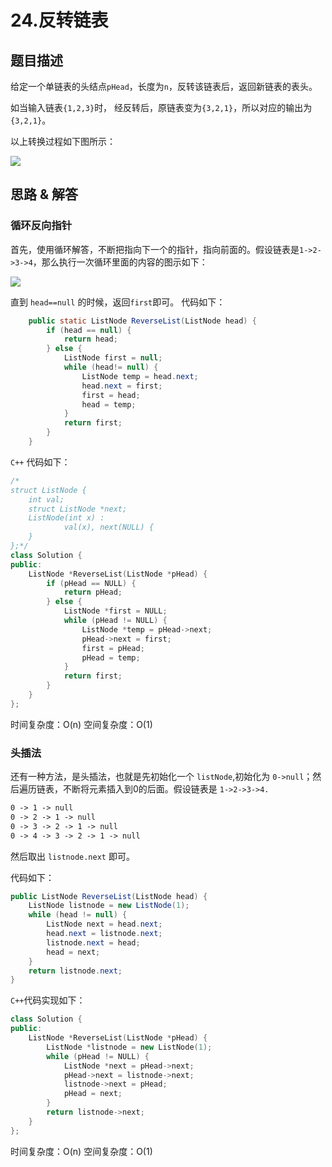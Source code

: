 # 24.反转链表
## 题目描述
给定一个单链表的头结点`pHead`，长度为`n`，反转该链表后，返回新链表的表头。


如当输入链表`{1,2,3}`时，
经反转后，原链表变为`{3,2,1}`，所以对应的输出为`{3,2,1}`。

以上转换过程如下图所示：

![](https://markdownpicture.oss-cn-qingdao.aliyuncs.com/blog/20211229232722.png)

## 思路 & 解答
### 循环反向指针
首先，使用循环解答，不断把指向下一个的指针，指向前面的。假设链表是`1->2->3->4`，那么执行一次循环里面的内容的图示如下：

![](https://imgconvert.csdnimg.cn/aHR0cHM6Ly9tYXJrZG93bnBpY3R1cmUub3NzLWNuLXFpbmdkYW8uYWxpeXVuY3MuY29tLzIwMjAwNzEzMjIwNTQ4LnBuZw?x-oss-process=image/format,png)

直到 `head==null` 的时候，返回`first`即可。
代码如下：
```java
    public static ListNode ReverseList(ListNode head) {
        if (head == null) {
            return head;
        } else {
            ListNode first = null;
            while (head!= null) {
                ListNode temp = head.next;
                head.next = first;
                first = head;
                head = temp;
            }
            return first;
        }
    }
```

`C++` 代码如下：

```C++
/*
struct ListNode {
	int val;
	struct ListNode *next;
	ListNode(int x) :
			val(x), next(NULL) {
	}
};*/
class Solution {
public:
    ListNode *ReverseList(ListNode *pHead) {
        if (pHead == NULL) {
            return pHead;
        } else {
            ListNode *first = NULL;
            while (pHead != NULL) {
                ListNode *temp = pHead->next;
                pHead->next = first;
                first = pHead;
                pHead = temp;
            }
            return first;
        }
    }
};
```

时间复杂度：O(n)
空间复杂度：O(1)

### 头插法
还有一种方法，是头插法，也就是先初始化一个 `listNode`,初始化为 `0->null`；然后遍历链表，不断将元素插入到0的后面。假设链表是 `1->2->3->4.`
```txt
0 -> 1 -> null
0 -> 2 -> 1 -> null
0 -> 3 -> 2 -> 1 -> null
0 -> 4 -> 3 -> 2 -> 1 -> null
```
然后取出 `listnode.next` 即可。

代码如下：

```java
public ListNode ReverseList(ListNode head) {
    ListNode listnode = new ListNode(1);
    while (head != null) {
        ListNode next = head.next;
        head.next = listnode.next;
        listnode.next = head;
        head = next;
    }
    return listnode.next;
}
```

`C++`代码实现如下：

```C++
class Solution {
public:
    ListNode *ReverseList(ListNode *pHead) {
        ListNode *listnode = new ListNode(1);
        while (pHead != NULL) {
            ListNode *next = pHead->next;
            pHead->next = listnode->next;
            listnode->next = pHead;
            pHead = next;
        }
        return listnode->next;
    }
};
```

时间复杂度：O(n)
空间复杂度：O(1)

